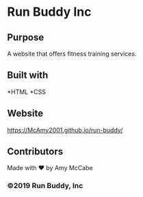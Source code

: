 # Run Buddy Inc

## Purpose
A website that offers fitness training services.

## Built with
*HTML
*CSS

## Website
https://McAmy2001.github.io/run-buddy/

## Contributors
Made with ❤️ by Amy McCabe

### &copy;2019 Run Buddy, Inc

